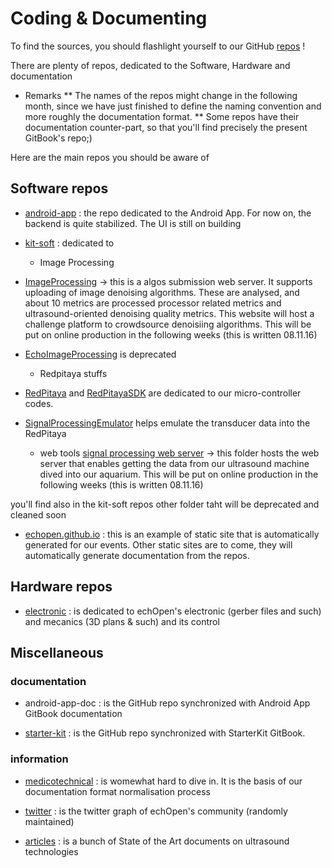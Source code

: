 # Coding & Documenting

To find the sources, you should flashlight yourself to our GitHub [repos](https://github.com/echopen) ! 

There are plenty of repos, dedicated to the Software, Hardware and documentation

* Remarks 
** The names of the repos might change in the following month, since we have just finished to define the naming convention and more roughly the documentation format. 
** Some repos have their documentation counter-part, so that you'll find precisely the present GitBook's repo;)

Here are the main repos you should be aware of 


## Software repos

* [android-app](https://github.com/echopen/android-app) : the repo dedicated to the Android App. For now on, the backend is quite stabilized. The UI is still on building

* [kit-soft](https://github.com/echopen/kit-soft) : dedicated to 
  * Image Processing
- [ImageProcessing](https://github.com/echopen/kit-soft/tree/master/ImageProcessing) -> this is a algos submission web server. It supports uploading of image denoising algorithms. These are analysed, and about 10 metrics are processed processor related metrics and ultrasound-oriented denoising quality metrics. This website will host a challenge platform to crowdsource denoisiing algorithms. This will be put on online production in the following weeks (this is written 08.11.16)

- [EchoImageProcessing](https://github.com/echopen/kit-soft/tree/master/EchoImageProcessing) is deprecated

  * Redpitaya stuffs
- [RedPitaya](https://github.com/echopen/kit-soft/tree/master/RedPitaya) and [RedPitayaSDK](https://github.com/echopen/kit-soft/tree/master/RedPitayaSDK) are dedicated to our micro-controller codes.
- [SignalProcessingEmulator](https://github.com/echopen/kit-soft/tree/master/SignalProcessingEmulator) helps emulate the transducer data into the RedPitaya

  * web tools
[signal processing web server](SignalProcessingWebServer) -> this folder hosts the web server that enables getting the data from our ultrasound machine dived into our aquarium. This will be put on online production in the following weeks (this is written 08.11.16)

you'll find also in the kit-soft repos other folder taht will be deprecated and cleaned soon

* [echopen.github.io](https://github.com/echopen/echopen.github.io) : this is an example of static site that is automatically generated for our events. Other static sites are to come, they will automatically generate documentation from the repos.


 
## Hardware repos

* [electronic](https://github.com/echopen/electronic) : is dedicated to echOpen's electronic (gerber files and such) and mecanics (3D plans & such) and its control

## Miscellaneous

### documentation

* android-app-doc : is the GitHub repo synchronized with Android App GitBook documentation

* [starter-kit](https://github.com/echopen/starterkit) : is the GitHub repo synchronized with StarterKit GitBook. 

### information

* [medicotechnical](https://github.com/echopen/medicotechnical) : is womewhat hard to dive in. It is the basis of our documentation format normalisation process

* [twitter](https://github.com/echopen/twitter) : is the twitter graph of echOpen's community (randomly maintained)

* [articles](https://github.com/echopen/articles) : is a bunch of State of the Art documents on ultrasound technologies
 